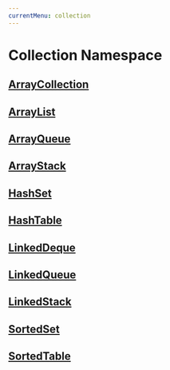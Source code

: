 ```yaml
---
currentMenu: collection
---
```


# Collection Namespace

## [ArrayCollection](array-collection.md)

## [ArrayList](array-list.md)

## [ArrayQueue](array-queue.md)

## [ArrayStack](array-stack.md)

## [HashSet](hash-set.md)

## [HashTable](hash-table.md)

## [LinkedDeque](linked-deque.md)

## [LinkedQueue](linked-queue.md)

## [LinkedStack](linked-stack.md)

## [SortedSet](sorted-set.md)

## [SortedTable](sorted-table.md)

